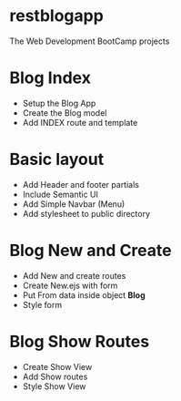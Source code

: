 # restblogapp
The Web Development BootCamp projects

# Blog Index
* Setup the Blog App
* Create the Blog model
* Add INDEX route and template

# Basic layout
* Add Header and footer partials 
* Include Semantic UI
* Add Simple Navbar (Menu)
* Add stylesheet to public directory

# Blog New and Create
* Add New and create routes
* Create New.ejs with form
* Put From data inside object **Blog**
* Style form

# Blog Show Routes
* Create Show View
* Add Show routes
* Style Show View
